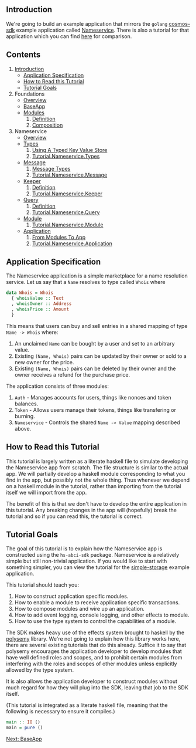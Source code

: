 ## Introduction

We're going to build an example application that mirrors the `golang` [cosmos-sdk](https://github.com/cosmos/cosmos-sdk) example application called [Nameservice](https://github.com/cosmos/sdk-tutorials/tree/master/nameservice). There is also a tutorial for that application which you can find [here](https://tutorials.cosmos.network/nameservice/tutorial/00-intro.html) for comparison.

## Contents
1. [Introduction](README.md)
    - [Application Specification](README.md#application-specification)
    - [How to Read this Tutorial](README.md#how-to-read-this-tutorial)
    - [Tutorial Goals](README.md#tutorial-goals)
2. Foundations
    - [Overview](Foundations/Overview.md)
    - [BaseApp](Foundations/BaseApp.md)
    - [Modules](Foundations/Modules.md)
        1. [Definition](Foundations/Modules.md#definition)
        2. [Composition](Foundations/Modules.md#composition)
3. Nameservice
    - [Overview](Tutorial/Nameservice/Overview.md)
    - [Types](Tutorial/Nameservice/Types.md)
        1. [Using A Typed Key Value Store](Tutorial/Nameservice/Types.md#using-a-typed-key-value-store)
        2. [Tutorial.Nameservice.Types](Tutorial/Nameservice/Types.md#tutorialnameservicetypes)
    - [Message](Tutorial/Nameservice/Message.md)
        1. [Message Types](Tutorial/Nameservice/Message.md#message-types)
        2. [Tutorial.Nameservice.Message](Tutorial/Nameservice/Message.md#tutorialnameservicemessage)
    - [Keeper](Tutorial/Nameservice/Keeper.md)
        1. [Definition](Tutorial/Nameservice/Keeper.md#definition)
        2. [Tutorial.Nameservice.Keeper](Tutorial/Nameservice/Keeper.md#tutorialnameservicekeeper)
    - [Query](Tutorial/Nameservice/Query.md)
        1. [Definition](Tutorial/Nameservice/Query.md#definition)
        2. [Tutorial.Nameservice.Query](Tutorial/Nameservice/Query.md#tutorialnameservicequery)
    - [Module](Tutorial/Nameservice/Module.md)
        1. [Tutorial.Nameservice.Module](Tutorial/Nameservice/Module.md#tutorialnameservicemodule)
    - [Application](Tutorial/Nameservice/Application.md)
        1. [From Modules To App](Tutorial/Nameservice/Application.md#from-modules-to-app)
        2. [Tutorial.Nameservice.Application](Tutorial/Nameservice/Application.md#tutorialnameserviceapplication)


## Application Specification
The Nameservice application is a simple marketplace for a name resolution service. Let us say that a `Name` resolves to type called `Whois` where 

~~~ haskell ignore
data Whois = Whois
  { whoisValue :: Text
  , whoisOwner :: Address
  , whoisPrice :: Amount
  }
~~~

This means that users can buy and sell entries in a shared mapping of type `Name -> Whois` where:
1. An unclaimed `Name` can be bought by a user and set to an arbitrary value.
2. Existing `(Name, Whois)` pairs can be updated by their owner or sold to a new owner for the price.
3. Existing `(Name, Whois)` pairs can be deleted by their owner and the owner receives a refund for the purchase price.

The application consists of three modules:
1. `Auth` - Manages accounts for users, things like nonces and token balances.
2. `Token` - Allows users manage their tokens, things like transfering or burning.
3. `Nameservice` - Controls the shared `Name -> Value` mapping described above.

## How to Read this Tutorial

This tutorial is largely written as a literate haskell file to simulate developing the Nameservice app from scratch. The file structure is similar to the actual app. We will partially develop a haskell module corresponding to what you find in the app, but possibly not the whole thing. Thus whenever we depend on a haskell module in the tutorial, rather than importing from the tutorial itself we will import from the app.

The benefit of this is that we don't have to develop the entire application in this tutorial. Any breaking changes in the app will (hopefully) break the tutorial and so if you can read this, the tutorial is correct.

## Tutorial Goals
The goal of this tutorial is to explain how the Nameservice app is constructed using the `hs-abci-sdk` package. Nameservice is a relatively simple but still non-trivial application.
If you would like to start with something simpler, you can view the tutorial for the [simple-storage](https://github.com/f-o-a-m/hs-abci/tree/master/hs-abci-examples/simple-storage) example application.

This tutorial should teach you:
1. How to construct application specific modules.
2. How to enable a module to receive application specific transactions. 
3. How to compose modules and wire up an application.
4. How to add event logging, console logging, and other effects to module.
4. How to use the type system to control the capabilities of a module.

The SDK makes heavy use of the effects system brought to haskell by the [polysemy](https://hackage.haskell.org/package/polysemy-1.2.3.0) library. We're not going to explain how this library works here, there are several existing tutorials that do this already. Suffice it to say that polysemy encourages the application developer to develop modules that have well defined roles and scopes, and to prohibit certain modules from interfering with the roles and scopes of other modules unless explicitly allowed by the type system. 

It is also allows the application developer to construct modules without much regard for how they will plug into the SDK, leaving that job to the SDK itself.

(This tutorial is integrated as a literate haskell file, meaning that the following is necessary to ensure it compiles.) 
~~~ haskell
main :: IO ()
main = pure ()
~~~

[Next: BaseApp](Foundations/BaseApp.md)
